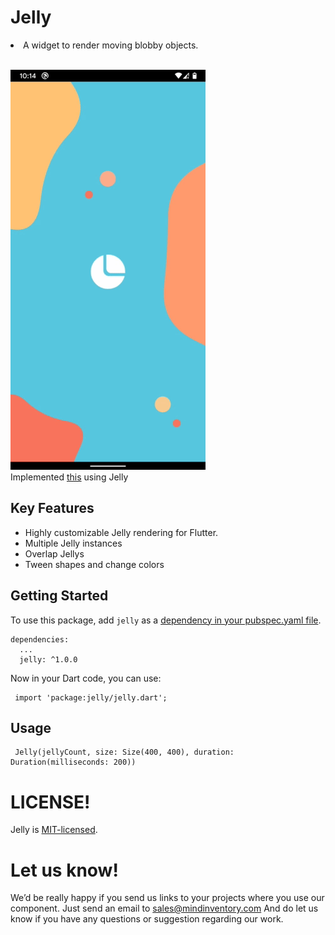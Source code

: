 # Jelly

<li>A widget to render moving blobby objects.</li>


<br>![N|Solid](jelly_sample.gif)</br>
Implemented [this](https://dribbble.com/shots/7062770-Login-Flow) using Jelly

## Key Features

* Highly customizable Jelly rendering for Flutter.
* Multiple Jelly instances
* Overlap Jellys
* Tween shapes and change colors

## Getting Started

To use this package, add `jelly` as a [dependency in your pubspec.yaml file](https://flutter.io/platform-plugins/).

    dependencies:
      ...
      jelly: ^1.0.0
     

Now in your Dart code, you can use:

     import 'package:jelly/jelly.dart';

## Usage

     Jelly(jellyCount, size: Size(400, 400), duration: Duration(milliseconds: 200))

# LICENSE!

Jelly is [MIT-licensed](/LICENSE).


# Let us know!

We’d be really happy if you send us links to your projects where you use our component. Just send an email to sales@mindinventory.com And do let us know if you have any questions or suggestion regarding our work.


